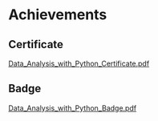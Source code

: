 

# Achievements
## Certificate
[Data_Analysis_with_Python_Certificate.pdf](https://prod-files-secure.s3.us-west-2.amazonaws.com/03e82b26-cccb-4906-bb56-adabcbdc0655/1aa3a050-2338-4a85-85d5-899bad17a31c/Data_Analysis_with_Python_Certificate.pdf?X-Amz-Algorithm=AWS4-HMAC-SHA256&X-Amz-Content-Sha256=UNSIGNED-PAYLOAD&X-Amz-Credential=ASIAZI2LB4667Z4WCIKV%2F20250208%2Fus-west-2%2Fs3%2Faws4_request&X-Amz-Date=20250208T111102Z&X-Amz-Expires=3600&X-Amz-Security-Token=IQoJb3JpZ2luX2VjEHAaCXVzLXdlc3QtMiJGMEQCIFOkYtf2n0Jc5rxIkGPGOxpxMzxyZlUWoWsqo%2FzNXSmHAiACfHv%2Fq4V9LhWbOO6s8MP%2BcB9CG9%2FyyD7oEt6DzIOLASqIBAiI%2F%2F%2F%2F%2F%2F%2F%2F%2F%2F8BEAAaDDYzNzQyMzE4MzgwNSIM1e0ExVwlgcaX1lAdKtwDFa2lGuUFGWwwkfGp5Pae8cYqo4RwHx3AIquymJHW3AujZ7L%2FFvs8hS3zp0SwKopaXD%2F6pxywWvN5i8YppCZ8CI9c%2BMPpfaSh3xBRrWdBoFVm%2BZ3iMYr673udmiMHtBD3PU28J8w%2BAZQYD6cvCzKhu2FJn%2FQ58OuifgvJuND3wciLbZFdYCxJtLwGiRQWDr0PzoJy6Z%2BvJP8Kp%2Biu3mX2nSAXw9B%2F%2B0dPNZ7Z%2FXK0wM3sFhVrvkmbnXjKFNvmoY8totqINbVwUbkcPo6v30rUDZx%2B5Mc7o8rX09SApl0TELY38idrjlEs94Dtt3QvCG54P8XCEGAEzw8YADiH40Pux59OXHabbKyxFkTr6YkxRiQuwKOO01kOqLyMkG43HrCx6FLfDnhKG4G9G1WBvJ%2FPPL7T%2BRceUoGNy0gRq67hr%2BqXZG%2F0WCuqUnJ%2FauIb7R3kD2cVUMVw7Mt3z0DjdWq1Oopcyf2D1h0%2BQfzFuU%2BJ4cWTdZ1bP%2FLJ1f8x2bPtgo3pXruPHOrOAPrK0cuGuvKiWlyOhKKqErx2ox3zpzK31iO%2FlIAcRk16VyM04bOAIIF25sIV6ji55YTaNq9uEPiaeoMLCefcH2pQVcD9Mdk2i9yQtQ6mDaJNqdzum5swxI6cvQY6pgHuG7211czHAmumH%2FjxHtjRpVB4BnEMQtqZtcbh80bl4E75PBlf9XvF%2BbPU60vU0U7B7EnbPpZknnD59eburJtG1B2rizXPtg2D3nTrhDwMPciRoNyF9RTYmuQbkjHJlp5HpU8thSG8n5OvEyZo4kKEOGZENkEsJOlhazcJo2WdveNMDSyJ%2BBwB95tbJgRHKhbOFk5886ncVNrpjc1CvRUQOyjF5Zg1&X-Amz-Signature=326c29d7ba4e2ed35b2f01aa37695d903a8aa26ac2fc8eb2a98a3e113f523da4&X-Amz-SignedHeaders=host&x-id=GetObject)
## Badge
[Data_Analysis_with_Python_Badge.pdf](https://prod-files-secure.s3.us-west-2.amazonaws.com/03e82b26-cccb-4906-bb56-adabcbdc0655/4fa9bcf8-b584-40dd-8775-c0bfadf6a6f0/Data_Analysis_with_Python_Badge.pdf?X-Amz-Algorithm=AWS4-HMAC-SHA256&X-Amz-Content-Sha256=UNSIGNED-PAYLOAD&X-Amz-Credential=ASIAZI2LB4667Z4WCIKV%2F20250208%2Fus-west-2%2Fs3%2Faws4_request&X-Amz-Date=20250208T111102Z&X-Amz-Expires=3600&X-Amz-Security-Token=IQoJb3JpZ2luX2VjEHAaCXVzLXdlc3QtMiJGMEQCIFOkYtf2n0Jc5rxIkGPGOxpxMzxyZlUWoWsqo%2FzNXSmHAiACfHv%2Fq4V9LhWbOO6s8MP%2BcB9CG9%2FyyD7oEt6DzIOLASqIBAiI%2F%2F%2F%2F%2F%2F%2F%2F%2F%2F8BEAAaDDYzNzQyMzE4MzgwNSIM1e0ExVwlgcaX1lAdKtwDFa2lGuUFGWwwkfGp5Pae8cYqo4RwHx3AIquymJHW3AujZ7L%2FFvs8hS3zp0SwKopaXD%2F6pxywWvN5i8YppCZ8CI9c%2BMPpfaSh3xBRrWdBoFVm%2BZ3iMYr673udmiMHtBD3PU28J8w%2BAZQYD6cvCzKhu2FJn%2FQ58OuifgvJuND3wciLbZFdYCxJtLwGiRQWDr0PzoJy6Z%2BvJP8Kp%2Biu3mX2nSAXw9B%2F%2B0dPNZ7Z%2FXK0wM3sFhVrvkmbnXjKFNvmoY8totqINbVwUbkcPo6v30rUDZx%2B5Mc7o8rX09SApl0TELY38idrjlEs94Dtt3QvCG54P8XCEGAEzw8YADiH40Pux59OXHabbKyxFkTr6YkxRiQuwKOO01kOqLyMkG43HrCx6FLfDnhKG4G9G1WBvJ%2FPPL7T%2BRceUoGNy0gRq67hr%2BqXZG%2F0WCuqUnJ%2FauIb7R3kD2cVUMVw7Mt3z0DjdWq1Oopcyf2D1h0%2BQfzFuU%2BJ4cWTdZ1bP%2FLJ1f8x2bPtgo3pXruPHOrOAPrK0cuGuvKiWlyOhKKqErx2ox3zpzK31iO%2FlIAcRk16VyM04bOAIIF25sIV6ji55YTaNq9uEPiaeoMLCefcH2pQVcD9Mdk2i9yQtQ6mDaJNqdzum5swxI6cvQY6pgHuG7211czHAmumH%2FjxHtjRpVB4BnEMQtqZtcbh80bl4E75PBlf9XvF%2BbPU60vU0U7B7EnbPpZknnD59eburJtG1B2rizXPtg2D3nTrhDwMPciRoNyF9RTYmuQbkjHJlp5HpU8thSG8n5OvEyZo4kKEOGZENkEsJOlhazcJo2WdveNMDSyJ%2BBwB95tbJgRHKhbOFk5886ncVNrpjc1CvRUQOyjF5Zg1&X-Amz-Signature=37148be404d3e8e9501e80551d0ebd5d891e52d33a634684eac1bc3bfd3098ad&X-Amz-SignedHeaders=host&x-id=GetObject)
